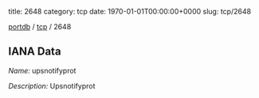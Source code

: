 title: 2648
category: tcp
date: 1970-01-01T00:00:00+0000
slug: tcp/2648

[portdb](/) / [tcp](/category/tcp.html) / 2648


## IANA Data

_Name:_ upsnotifyprot

_Description:_ Upsnotifyprot

